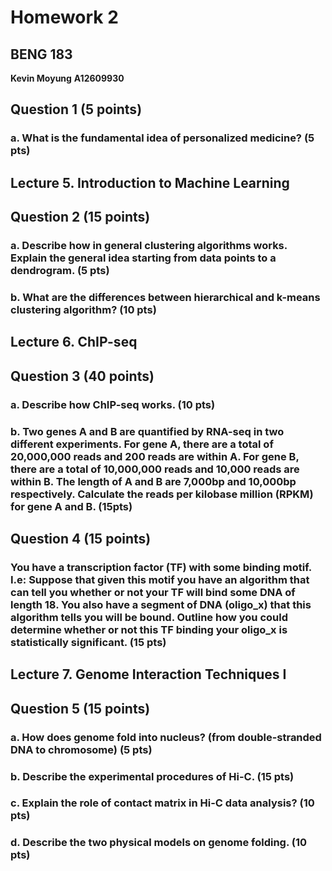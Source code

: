 # Homework 2
## BENG 183

**Kevin Moyung**
**A12609930**

## Question 1 (5 points)

### a. What is the fundamental idea of personalized medicine? (5 pts)

## Lecture 5. Introduction to Machine Learning

## Question 2 (15 points)

### a. Describe how in general clustering algorithms works. Explain the general idea starting from data points to a dendrogram. (5 pts)

### b. What are the differences between hierarchical and k-means clustering algorithm? (10 pts)

## Lecture 6. ChIP-seq

## Question 3 (40 points)

### a. Describe how ChIP-seq works. (10 pts)

### b. Two genes A and B are quantified by RNA-seq in two different experiments. For gene A, there are a total of 20,000,000 reads and 200 reads are within A. For gene B, there are a total of 10,000,000 reads and 10,000 reads are within B. The length of A and B are 7,000bp and 10,000bp respectively. Calculate the reads per kilobase million (RPKM) for gene A and B. (15pts) 

## Question 4 (15 points)

### You have a transcription factor (TF) with some binding motif. I.e: Suppose that given this motif you have an algorithm that can tell you whether or not your TF will bind some DNA of length 18. You also have a segment of DNA (oligo_x) that this algorithm tells you will be bound. Outline how you could determine whether or not this TF binding your oligo_x is statistically significant. (15 pts)

## Lecture 7. Genome Interaction Techniques I

## Question 5 (15 points)

### a. How does genome fold into nucleus? (from double-stranded DNA to chromosome) (5 pts)

### b. Describe the experimental procedures of Hi-C. (15 pts)

### c. Explain the role of contact matrix in Hi-C data analysis? (10 pts)

### d. Describe the two physical models on genome folding. (10 pts)
